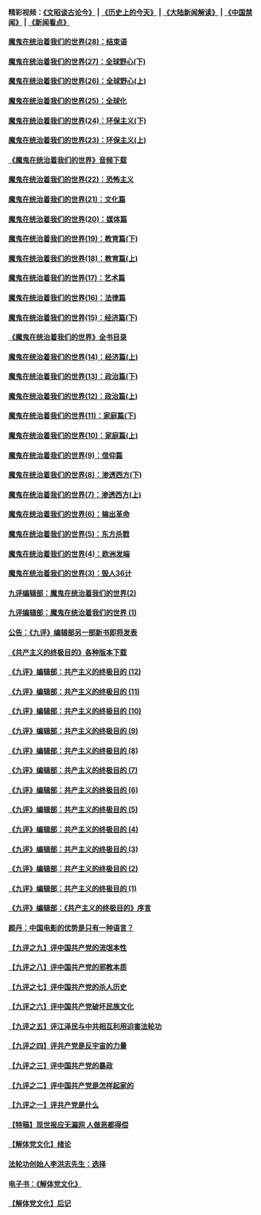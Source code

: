 #### 精彩视频：[《文昭谈古论今》](http://45.32.25.56/wenzhao) | [《历史上的今天》](http://45.32.25.56/today-in-history) | [《大陆新闻解读》](http://45.32.25.56/ntdtv-comedy) | [《中国禁闻》](http://45.32.25.56/ntdtv-news) | [《新闻看点》](http://45.32.25.56/news-insight) 

 #### [魔鬼在统治着我们的世界(28)：结束语](../pages/nsc422/n10936246.md?t=02050031) 

#### [魔鬼在统治着我们的世界(27)：全球野心(下)](../pages/nsc422/n10928319.md?t=02050031) 

#### [魔鬼在统治着我们的世界(26)：全球野心(上)](../pages/nsc422/n10900318.md?t=02050031) 

#### [魔鬼在统治着我们的世界(25)：全球化](../pages/nsc422/n10788205.md?t=02050031) 

#### [魔鬼在统治着我们的世界(24)：环保主义(下)](../pages/nsc422/n10695307.md?t=02050031) 

#### [魔鬼在统治着我们的世界(23)：环保主义(上)](../pages/nsc422/n10688613.md?t=02050031) 

#### [《魔鬼在统治着我们的世界》音频下载](../pages/nsc422/n10635553.md?t=02050031) 

#### [魔鬼在统治着我们的世界(22)：恐怖主义](../pages/nsc422/n10614727.md?t=02050031) 

#### [魔鬼在统治着我们的世界(21)：文化篇](../pages/nsc422/n10597706.md?t=02050031) 

#### [魔鬼在统治着我们的世界(20)：媒体篇](../pages/nsc422/n10586579.md?t=02050031) 

#### [魔鬼在统治着我们的世界(19)：教育篇(下)](../pages/nsc422/n10564808.md?t=02050031) 

#### [魔鬼在统治着我们的世界(18)：教育篇(上)](../pages/nsc422/n10526970.md?t=02050031) 

#### [魔鬼在统治着我们的世界(17)：艺术篇](../pages/nsc422/n10499093.md?t=02050031) 

#### [魔鬼在统治着我们的世界(16)：法律篇](../pages/nsc422/n10485969.md?t=02050031) 

#### [魔鬼在统治着我们的世界(15)：经济篇(下)](../pages/nsc422/n10469975.md?t=02050031) 

#### [《魔鬼在统治着我们的世界》全书目录](../pages/nsc422/n10464261.md?t=02050031) 

#### [魔鬼在统治着我们的世界(14)：经济篇(上)](../pages/nsc422/n10457370.md?t=02050031) 

#### [魔鬼在统治着我们的世界(13)：政治篇(下)](../pages/nsc422/n10448270.md?t=02050031) 

#### [魔鬼在统治着我们的世界(12)：政治篇(上)](../pages/nsc422/n10444576.md?t=02050031) 

#### [魔鬼在统治着我们的世界(11)：家庭篇(下)](../pages/nsc422/n10440961.md?t=02050031) 

#### [魔鬼在统治着我们的世界(10)：家庭篇(上)](../pages/nsc422/n10435448.md?t=02050031) 

#### [魔鬼在统治着我们的世界(9)：信仰篇](../pages/nsc422/n10432159.md?t=02050031) 

#### [魔鬼在统治着我们的世界(8)：渗透西方(下)](../pages/nsc422/n10429603.md?t=02050031) 

#### [魔鬼在统治着我们的世界(7)：渗透西方(上)](../pages/nsc422/n10426013.md?t=02050031) 

#### [魔鬼在统治着我们的世界(6)：输出革命](../pages/nsc422/n10421536.md?t=02050031) 

#### [魔鬼在统治着我们的世界(5)：东方杀戮](../pages/nsc422/n10417707.md?t=02050031) 

#### [魔鬼在统治着我们的世界(4)：欧洲发端](../pages/nsc422/n10414890.md?t=02050031) 

#### [魔鬼在统治着我们的世界(3)：毁人36计](../pages/nsc422/n10411583.md?t=02050031) 

#### [九评编辑部：魔鬼在统治着我们的世界(2)](../pages/nsc422/n10410036.md?t=02050031) 

#### [九评编辑部：魔鬼在统治着我们的世界 (1)](../pages/nsc422/n10406825.md?t=02050031) 

#### [公告：《九评》编辑部另一部新书即将发表](../pages/nsc422/n10405104.md?t=02050031) 

#### [《共产主义的终极目的》各种版本下载](../pages/nsc422/n10022138.md?t=02050031) 

#### [《九评》编辑部：共产主义的终极目的 (12)](../pages/nsc422/n9933272.md?t=02050031) 

#### [《九评》编辑部：共产主义的终极目的 (11)](../pages/nsc422/n9924973.md?t=02050031) 

#### [《九评》编辑部：共产主义的终极目的 (10)](../pages/nsc422/n9920883.md?t=02050031) 

#### [《九评》编辑部：共产主义的终极目的 (9)](../pages/nsc422/n9916363.md?t=02050031) 

#### [《九评》编辑部：共产主义的终极目的 (8)](../pages/nsc422/n9912488.md?t=02050031) 

#### [《九评》编辑部：共产主义的终极目的 (7)](../pages/nsc422/n9901176.md?t=02050031) 

#### [《九评》编辑部：共产主义的终极目的 (6)](../pages/nsc422/n9899359.md?t=02050031) 

#### [《九评》编辑部：共产主义的终极目的 (5)](../pages/nsc422/n9893174.md?t=02050031) 

#### [《九评》编辑部：共产主义的终极目的 (4)](../pages/nsc422/n9891246.md?t=02050031) 

#### [《九评》编辑部：共产主义的终极目的 (3)](../pages/nsc422/n9879879.md?t=02050031) 

#### [《九评》编辑部：共产主义的终极目的 (2)](../pages/nsc422/n9876205.md?t=02050031) 

#### [《九评》编辑部：共产主义的终极目的 (1)](../pages/nsc422/n9865857.md?t=02050031) 

#### [《九评》编辑部：《共产主义的终极目的》序言](../pages/nsc422/n9862666.md?t=02050031) 

#### [颜丹：中国电影的优势是只有一种语言？](../pages/nsc422/n9583062.md?t=02050031) 

#### [【九评之九】评中国共产党的流氓本性](../pages/nsc422/n737542.md?t=02050031) 

#### [【九评之八】评中国共产党的邪教本质](../pages/nsc422/n735942.md?t=02050031) 

#### [【九评之七】评中国共产党的杀人历史](../pages/nsc422/n733806.md?t=02050031) 

#### [【九评之六】评中国共产党破坏民族文化](../pages/nsc422/n731667.md?t=02050031) 

#### [【九评之五】评江泽民与中共相互利用迫害法轮功](../pages/nsc422/n730058.md?t=02050031) 

#### [【九评之四】评共产党是反宇宙的力量](../pages/nsc422/n727814.md?t=02050031) 

#### [【九评之三】评中国共产党的暴政](../pages/nsc422/n725597.md?t=02050031) 

#### [【九评之二】评中国共产党是怎样起家的](../pages/nsc422/n723946.md?t=02050031) 

#### [【九评之一】评共产党是什么](../pages/nsc422/n722529.md?t=02050031) 

#### [【特稿】现世报应无漏网 人做恶都得偿](../pages/nsc422/n4215167.md?t=02050031) 

#### [【解体党文化】绪论](../pages/nsc422/n1449356.md?t=02050031) 

#### [法轮功创始人李洪志先生：选择](../pages/nsc422/n3580738.md?t=02050031) 

#### [电子书：《解体党文化》](../pages/nsc422/n1573484.md?t=02050031) 

#### [【解体党文化】后记](../pages/nsc422/n1531999.md?t=02050031) 

